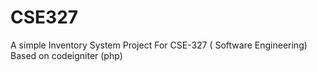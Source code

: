 # CSE327
A simple Inventory System Project For CSE-327 ( Software Engineering) Based on codeigniter (php) 
